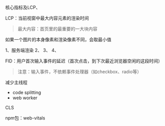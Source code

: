 核心指标及LCP、

LCP：当前视窗中最大内容元素的渲染时间
> 最大内容：首页里的最重要的一大块内容

如果一个图片的本身像素和渲染像素不同，会取最小值

1、服务端渲染
2、
3、
4、

FID：用户首次输入事件的延迟（首次点击，到下次最近浏览器空闲的这段时间）

> 注意：输入事件，不依赖事件处理器（如checkbox、radio等）

减少主线程
 - code splitting
 - web worker

CLS


npm包：web-vitals
